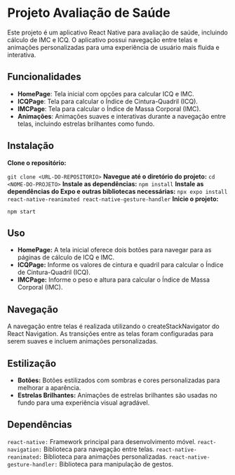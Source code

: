 # Projeto Avaliação de Saúde

Este projeto é um aplicativo React Native para avaliação de saúde, incluindo cálculo de IMC e ICQ. O aplicativo possui navegação entre telas e animações personalizadas para uma experiência de usuário mais fluida e interativa.

## Funcionalidades

- **HomePage**: Tela inicial com opções para calcular ICQ e IMC.
- **ICQPage**: Tela para calcular o Índice de Cintura-Quadril (ICQ).
- **IMCPage**: Tela para calcular o Índice de Massa Corporal (IMC).
- **Animações**: Animações suaves e interativas durante a navegação entre telas, incluindo estrelas brilhantes como fundo.

## Instalação

 **Clone o repositório:**

   ``
   git clone <URL-DO-REPOSITORIO>
   ``
**Navegue até o diretório do projeto:**
``
cd <NOME-DO-PROJETO>
``
**Instale as dependências:**
``
npm install
``
**Instale as dependências do Expo e outras bibliotecas necessárias:**
``
npx expo install react-native-reanimated react-native-gesture-handler
``
**Inicie o projeto:**

``
npm start
``
## Uso
- **HomePage:** A tela inicial oferece dois botões para navegar para as páginas de cálculo de ICQ e IMC.
- **ICQPage:** Informe os valores de cintura e quadril para calcular o Índice de Cintura-Quadril (ICQ).
- **IMCPage:** Informe o peso e altura para calcular o Índice de Massa Corporal (IMC).

## Navegação
A navegação entre telas é realizada utilizando o createStackNavigator do React Navigation. As transições entre as telas foram configuradas para serem suaves e incluem animações personalizadas.

## Estilização
- **Botões:** Botões estilizados com sombras e cores personalizadas para melhorar a aparência.
- **Estrelas Brilhantes:** Animações de estrelas brilhantes são usadas no fundo para uma experiência visual agradável.

## Dependências
``react-native:`` Framework principal para desenvolvimento móvel.
``react-navigation:`` Biblioteca para navegação entre telas.
``react-native-reanimated:`` Biblioteca para animações personalizadas.
``react-native-gesture-handler:`` Biblioteca para manipulação de gestos.
